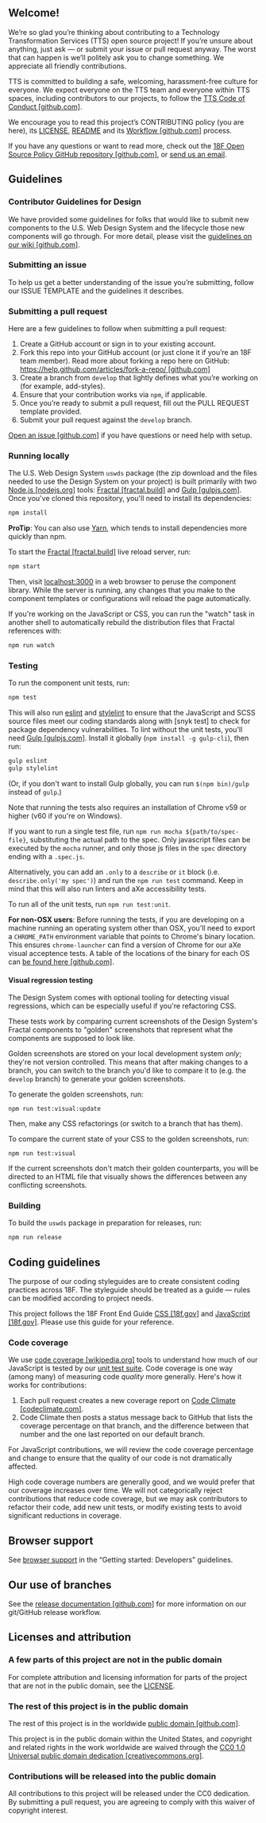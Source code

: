 ## Welcome!

We’re so glad you’re thinking about contributing to a Technology Transformation Services (TTS) open source project! If you’re unsure about anything, just ask — or submit your issue or pull request anyway. The worst that can happen is we’ll politely ask you to change something. We appreciate all friendly contributions.

TTS is committed to building a safe, welcoming, harassment-free culture for everyone. We expect everyone on the TTS team and everyone within TTS spaces, including contributors to our projects, to follow the [TTS Code of Conduct [github.com]](https://github.com/18F/code-of-conduct/blob/master/code-of-conduct.md).

We encourage you to read this project’s CONTRIBUTING policy (you are here), its [LICENSE](LICENSE.md), [README](README.md) and its [Workflow [github.com]](https://github.com/uswds/uswds/wiki/Workflow) process.

If you have any questions or want to read more, check out the [18F Open Source Policy GitHub repository [github.com]]( https://github.com/18f/open-source-policy), or [send us an email](mailto:18f@gsa.gov).

## Guidelines

### Contributor Guidelines for Design

We have provided some guidelines for folks that would like to submit new components to the U.S. Web Design System and the lifecycle those new components will go through. For more detail, please visit the [guidelines on our wiki [github.com]](https://github.com/uswds/uswds/wiki/Contribution-Guidelines:-Design).

### Submitting an issue

To help us get a better understanding of the issue you’re submitting, follow our ISSUE TEMPLATE and the guidelines it describes.

### Submitting a pull request

Here are a few guidelines to follow when submitting a pull request:

1. Create a GitHub account or sign in to your existing account.
1. Fork this repo into your GitHub account (or just clone it if you’re an 18F team member). Read more about forking a repo here on GitHub:
[https://help.github.com/articles/fork-a-repo/ [github.com]](https://help.github.com/articles/fork-a-repo/)
1. Create a branch from `develop` that lightly defines what you’re working on (for example, add-styles).
1. Ensure that your contribution works via `npm`, if applicable.
1. Once you’re ready to submit a pull request, fill out the PULL REQUEST template provided.
1. Submit your pull request against the `develop` branch.

[Open an issue [github.com]](https://github.com/uswds/uswds/issues/new) if you have questions or need help with setup.

### Running locally

The U.S. Web Design System `uswds` package (the zip download and the
files needed to use the Design System on your project) is built primarily with
two [Node.js [nodejs.org]][Node.js] tools: [Fractal [fractal.build]][Fractal] and [Gulp [gulpjs.com]][Gulp]. Once you've cloned this
repository, you'll need to install its dependencies:

```sh
npm install
```

**ProTip**: You can also use [Yarn], which tends to install dependencies more quickly than npm.

To start the [Fractal [fractal.build]][Fractal] live reload server, run:

```sh
npm start
```

Then, visit [localhost:3000](http://localhost:3000) in a web browser to
peruse the component library. While the server is running, any changes that
you make to the component templates or configurations will reload the page
automatically.

If you're working on the JavaScript or CSS, you can run the "watch" task in
another shell to automatically rebuild the distribution files that Fractal
references with:

```sh
npm run watch
```

### Testing

To run the component unit tests, run:

```sh
npm test
```

This will also run [eslint] and [stylelint] to ensure that the JavaScript
and SCSS source files meet our coding standards along with [snyk test] to check for package dependency vulnerabilities. To lint without the unit
tests, you'll need [Gulp [gulpjs.com]][Gulp]. Install it globally (`npm install -g
gulp-cli`), then run:

```sh
gulp eslint
gulp stylelint
```

(Or, if you don't want to install Gulp globally, you can run `$(npm
bin)/gulp` instead of `gulp`.)

Note that running the tests also requires an installation of
Chrome v59 or higher (v60 if you're on Windows).

If you want to run a single test file, run `npm run mocha ${path/to/spec-file}`,
substituting the actual path to the spec. Only javascript files can be executed by the `mocha` runner,
and only those js files in the `spec` directory ending with a `.spec.js`.

Alternatively, you can add an `.only` to a `describe` or `it` block (i.e. `describe.only('my spec')`)
and run the `npm run test` command. Keep in mind that this will also run linters and aXe accessibility tests.

To run all of the unit tests, run `npm run test:unit`.

**For non-OSX users**:
Before running the tests, if you are developing on a machine running an operating system other than OSX,
you'll need to export a `CHROME_PATH` environment variable that points to Chrome's binary location. This ensures `chrome-launcher`
can find a version of Chrome for our aXe visual acceptence tests. A table of the locations of the binary
for each OS can [be found here [github.com]](https://github.com/SeleniumHQ/selenium/wiki/ChromeDriver#requirements).

#### Visual regression testing

The Design System comes with optional tooling for detecting visual regressions,
which can be especially useful if you're refactoring CSS.

These tests work by comparing current screenshots of the Design System's Fractal
components to "golden" screenshots that represent what the components are
supposed to look like.

Golden screenshots are stored on your local development system *only*;
they're not version controlled. This means that after making changes to a branch,
you can switch to the branch you'd like to compare it to (e.g. the `develop`
branch) to generate your golden screenshots.

To generate the golden screenshots, run:

```
npm run test:visual:update
```

Then, make any CSS refactorings (or switch to a branch that has them).

To compare the current state of your CSS to the golden screenshots, run:

```
npm run test:visual
```

If the current screenshots don't match their golden counterparts, you will
be directed to an HTML file that visually shows the differences between
any conflicting screenshots.

### Building

To build the `uswds` package in preparation for releases, run:

```sh
npm run release
```

## Coding guidelines

The purpose of our coding styleguides are to create consistent coding practices across 18F. The styleguide should be treated as a guide — rules can be modified according to project needs.

This project follows the 18F Front End Guide [CSS [18f.gov]](https://pages.18f.gov/frontend/#css) and [JavaScript [18f.gov]](https://pages.18f.gov/frontend/#javascript). Please use this guide for your reference.

### Code coverage

We use [code coverage [wikipedia.org]](https://en.wikipedia.org/wiki/Code_coverage) tools to understand how much of our JavaScript is tested by our [unit test suite](spec/unit). Code coverage is one way (among many) of measuring code _quality_ more generally. Here's how it works for contributions:

1. Each pull request creates a new coverage report on [Code Climate [codeclimate.com]](https://codeclimate.com/).
1. Code Climate then posts a status message back to GitHub that lists the coverage percentage on that branch, and the difference between that number and the one last reported on our default branch.

For JavaScript contributions, we will review the code coverage percentage and change to ensure that the quality of our code is not dramatically affected.

High code coverage numbers are generally good, and we would prefer that our coverage increases over time. We will not categorically reject contributions that reduce code coverage, but we may ask contributors to refactor their code, add new unit tests, or modify existing tests to avoid significant reductions in coverage.

## Browser support
See [browser support](https://designsystem.digital.gov/getting-started/developers/#browser-support) in the “Getting started: Developers” guidelines.

## Our use of branches

See the [release documentation [github.com]](https://github.com/uswds/uswds/wiki/Release-process) for more information on our git/GitHub release workflow.

## Licenses and attribution

### A few parts of this project are not in the public domain

For complete attribution and licensing information for parts of the project that are not in the public domain, see the [LICENSE](LICENSE.md).

### The rest of this project is in the public domain

The rest of this project is in the worldwide [public domain [github.com]](https://github.com/uswds/uswds/blob/develop/LICENSE.md).

This project is in the public domain within the United States, and
copyright and related rights in the work worldwide are waived through
the [CC0 1.0 Universal public domain dedication [creativecommons.org]](https://creativecommons.org/publicdomain/zero/1.0/).

### Contributions will be released into the public domain

All contributions to this project will be released under the CC0
dedication. By submitting a pull request, you are agreeing to comply
with this waiver of copyright interest.

[Node.js]: https://nodejs.org
[Fractal]: http://fractal.build
[Gulp]: http://gulpjs.com/
[Yarn]: https://yarnpkg.com/
[eslint]: http://eslint.org/
[stylelint]: https://stylelint.io/
